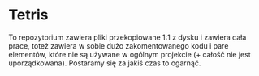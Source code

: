 # Tetris

To repozytorium zawiera pliki przekopiowane 1:1 z dysku i zawiera cała prace, toteż zawiera w sobie dużo zakomentowanego kodu i pare elementów, które nie są używane w ogólnym projekcie (+ całość nie jest uporządkowana). Postaramy się za jakiś czas to ogarnąć.
